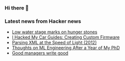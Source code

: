 ### Hi there 👋

<!--
**arashid-sh/arashid-sh** is a ✨ _special_ ✨ repository because its `README.md` (this file) appears on your GitHub profile.

Here are some ideas to get you started:

- 🔭 I’m currently working on ...
- 🌱 I’m currently learning ...
- 👯 I’m looking to collaborate on ...
- 🤔 I’m looking for help with ...
- 💬 Ask me about ...
- 📫 How to reach me: ...
- 😄 Pronouns: ...
- ⚡ Fun fact: ...
-->

### Latest news from Hacker news
<!-- BLOG-POST-LIST:START -->
- [Low water stage marks on hunger stones](https://cp.copernicus.org/articles/16/1821/2020/)
- [I Hacked My Car Guides: Creating Custom Firmware](https://programmingwithstyle.com/tags/d-audio2/)
- [Parsing XML at the Speed of Light &lpar;2012&rpar;](http://www.aosabook.org/en/posa/parsing-xml-at-the-speed-of-light.html)
- [Thoughts on ML Engineering After a Year of My PhD](https://www.shreya-shankar.com/phd-year-one/)
- [Good managers write good](https://staysaasy.com/management/2022/07/10/Writing-Management.html)
<!-- BLOG-POST-LIST:END -->
